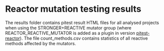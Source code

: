 # Reactor mutation testing results

The results folder contains pitest result HTML files for all analysed projects when using the STRONGER+REACTIVE mutator group (where REACTOR_REACTIVE_MUTATOR is added as a plugin in version [pitest-reactor](https://github.com/nickmoone/pitest-reactor)).
The file count_methods.csv contains statistics of all reactive methods affected by the mutators.
